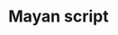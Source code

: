 ---
title: Mayan script
Script-type: Logosyllabic
Time-period: 3rd century BCE to 16th century CE
Direction: mixed
Languages: Mayan languages
image-url: https://th-thumbnailer.cdn-si-edu.com/YDOyLc-J8U5X0feWbquB9Ak2Mzk=/fit-in/1600x0/https://tf-cmsv2-smithsonianmag-media.s3.amazonaws.com/filer/de/9f/de9ff715-a992-4b89-b903-8fb3cc8ea5db/oracle_bone.jpg
image-url2: https://cdn.britannica.com/03/3603-050-F0490CA2/page-Madrid-Codex-rain-god-books-Mayan.jpg
image-url3: https://upload.wikimedia.org/wikipedia/commons/2/25/Detail_of_Codex_Dresdensis_drawn_by_Lacambalam.jpg
image-url4: https://upload.wikimedia.org/wikipedia/commons/0/05/Palenque_glyphs-edit1.jpg
image-url5: https://upload.wikimedia.org/wikipedia/commons/1/10/CodexPages6_8.jpg
layout: exhibit4
---